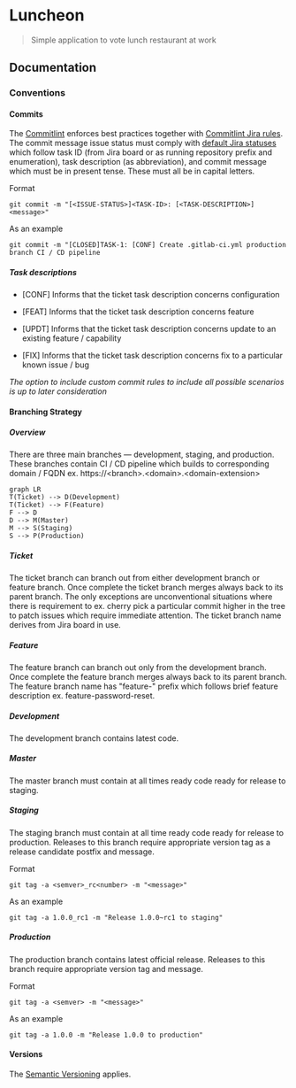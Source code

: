 # Luncheon

> Simple application to vote lunch restaurant at work

## Documentation

### Conventions

#### Commits

The [Commitlint](https://commitlint.js.org/#/) enforces best practices together with [Commitlint Jira rules](https://github.com/Gherciu/commitlint-jira). The commit message issue status must comply with [default Jira statuses](https://confluence.atlassian.com/adminjiracloud/issue-statuses-priorities-and-resolutions-973500867.html) which follow task ID (from Jira board or as running repository prefix and enumeration), task description (as abbreviation), and commit message which must be in present tense. These must all be in capital letters.

Format

    git commit -m "[<ISSUE-STATUS>]<TASK-ID>: [<TASK-DESCRIPTION>] <message>"

As an example

    git commit -m "[CLOSED]TASK-1: [CONF] Create .gitlab-ci.yml production branch CI / CD pipeline

##### Task descriptions

- [CONF] Informs that the ticket task description concerns configuration

- [FEAT] Informs that the ticket task description concerns feature

- [UPDT] Informs that the ticket task description concerns update to an existing feature / capability

- [FIX] Informs that the ticket task description concerns fix to a particular known issue / bug

_The option to include custom commit rules to include all possible scenarios is up to later consideration_

#### Branching Strategy

##### Overview

There are three main branches — development, staging, and production. These branches contain CI / CD pipeline which builds to corresponding domain / FQDN ex. https://\<branch>.\<domain>.\<domain-extension>

```mermaid
graph LR
T(Ticket) --> D(Development)
T(Ticket) --> F(Feature)
F --> D
D --> M(Master)
M --> S(Staging)
S --> P(Production)
```

##### Ticket

The ticket branch can branch out from either development branch or feature branch. Once complete the ticket branch merges always back to its parent branch. The only exceptions are unconventional situations where there is requirement to ex. cherry pick a particular commit higher in the tree to patch issues which require immediate attention. The ticket branch name derives from Jira board in use.

##### Feature

The feature branch can branch out only from the development branch. Once complete the feature branch merges always back to its parent branch. The feature branch name has "feature-" prefix which follows brief feature description ex. feature-password-reset.

##### Development

The development branch contains latest code.

##### Master

The master branch must contain at all times ready code ready for release to staging.

##### Staging

The staging branch must contain at all time ready code ready for release to production. Releases to this branch require appropriate version tag as a release candidate postfix and message.

Format

    git tag -a <semver>_rc<number> -m "<message>"

As an example

    git tag -a 1.0.0_rc1 -m "Release 1.0.0~rc1 to staging"

##### Production

The production branch contains latest official release. Releases to this branch require appropriate version tag and message.

Format

    git tag -a <semver> -m "<message>"

As an example

    git tag -a 1.0.0 -m "Release 1.0.0 to production"

#### Versions

The [Semantic Versioning](https://semver.org/) applies.
